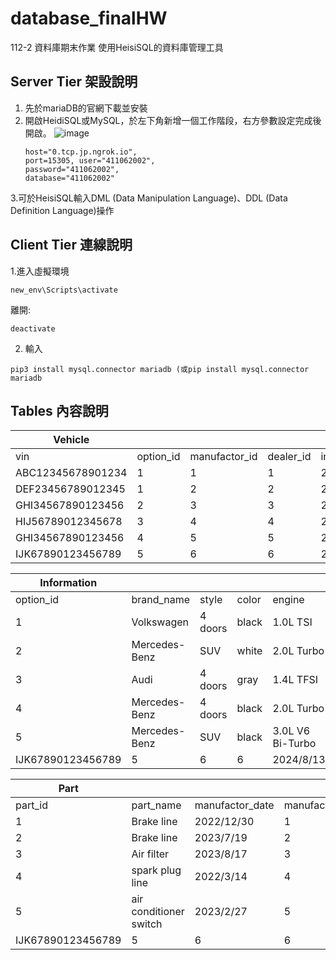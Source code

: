 # database_finalHW
112-2 資料庫期末作業
使用HeisiSQL的資料庫管理工具
## Server Tier 架設說明
1. 先於mariaDB的官網下載並安裝
2. 開啟HeidiSQL或MySQL，於左下角新增一個工作階段，右方參數設定完成後開啟。
![image](https://github.com/sylvia8813/database_finalHW/assets/145385712/31e0233e-5c8c-4da1-b2b1-86a8e886f74a)
   ```bash=
   host="0.tcp.jp.ngrok.io",
   port=15305, user="411062002",
   password="411062002",
   database="411062002"
   ```
3.可於HeisiSQL輸入DML (Data Manipulation Language)、DDL (Data Definition Language)操作

## Client Tier 連線說明
1.進入虛擬環境
```bash=
new_env\Scripts\activate
```
離開:
```bash=
deactivate
```
2. 輸入
```bash=
pip3 install mysql.connector mariadb (或pip install mysql.connector mariadb
```
## Tables 內容說明
| Vehicle           |           |               |           |             |            |      |
|-------------------|-----------|---------------|-----------|-------------|------------|------|
| vin               | option_id | manufactor_id | dealer_id | import_date | salesprice | sold |
| ABC12345678901234 | 1         | 1             | 1         | 2023/1/5    | 1000000    | yes  |
| DEF23456789012345 | 1         | 2             | 2         | 2022/9/15   | 1200000    | no   |
| GHI34567890123456 | 2         | 3             | 3         | 2023/3/25   | 1100000    | no   |
| HIJ56789012345678 | 3         | 4             | 4         | 2023/5/1    | 1200000    | yes  |
| GHI34567890123456 | 4         | 5             | 5         | 2024/4/19   | 1500000    | yes  |
| IJK67890123456789 | 5         | 6             | 6         | 2024/8/13   | 2000000    | yes  |

| Information       |               |         |       |                  |                |      |
|-------------------|---------------|---------|-------|------------------|----------------|------|
| option_id         | brand_name    | style   | color | engine           | transmiscion   | sold |
| 1                 | Volkswagen    | 4 doors | black | 1.0L TSI         | 6-Speed Manual | yes  |
| 2                 | Mercedes-Benz | SUV     | white | 2.0L Turbo       | 9G-TRONIC      | no   |
| 3                 | Audi          | 4 doors | gray  | 1.4L TFSI        | S-Tronic       | no   |
| 4                 | Mercedes-Benz | 4 doors | black | 2.0L Turbo       | 9G-TRONIC      | yes  |
| 5                 | Mercedes-Benz | SUV     | black | 3.0L V6 Bi-Turbo | 9G-TRONIC      | yes  |
| IJK67890123456789 | 5             | 6       | 6     | 2024/8/13        | 2000000        | yes  |

| Part              |                        |                 |               |            |                   |      |
|-------------------|------------------------|-----------------|---------------|------------|-------------------|------|
| part_id           | part_name              | manufactor_date | manufactor_id | factory_id | vin               | sold |
| 1                 | Brake line             | 2022/12/30      | 1             | 1          | ABC12345678901234 | yes  |
| 2                 | Brake line             | 2023/7/19       | 2             | 1          | DEF23456789012345 | no   |
| 3                 | Air filter             | 2023/8/17       | 3             | 2          | GHI34567890123456 | no   |
| 4                 | spark plug line        | 2022/3/14       | 4             | 3          | HIJ56789012345678 | yes  |
| 5                 | air conditioner switch | 2023/2/27       | 5             | 4          | GHI34567890123456 | yes  |
| IJK67890123456789 | 5                      | 6               | 6             | 2024/8/13  | 2000000           | yes  |
